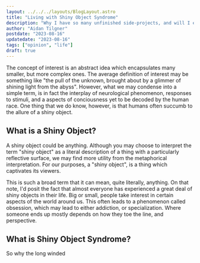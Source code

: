 ```yaml
---
layout: ../../../layouts/BlogLayout.astro
title: "Living with Shiny Object Syndrome"
description: "Why I have so many unfinished side-projects, and will I ever complete one?"
author: "Aidan Tilgner"
postdate: "2023-08-16"
updatedate: "2023-08-16"
tags: ["opinion", "life"]
draft: true
---
```


The concept of interest is an abstract idea which encapsulates many smaller, but more complex ones. The average definition of interest may be something like "the pull of the unknown, brought about by a glimmer of shining light from the abyss". However, what we may condense into a simple term, is in fact the interplay of neurological phenomenon, responses to stimuli, and a aspects of conciousness yet to be decoded by the human race. One thing that we do know, however, is that humans often succumb to the allure of a shiny object.

## What is a Shiny Object?

A shiny object could be anything. Although you may choose to interpret the term "shiny object" as a literal description of a thing with a particularly reflective surface, we may find more utility from the metaphorical interpretation. For our purposes, a "shiny object", is a thing which captivates its viewers.

This is such a broad term that it can mean, quite literally, anything. On that note, I'd posit the fact that almost everyone has experienced a great deal of shiny objects in their life. Big or small, people take interest in certain aspects of the world around us. This often leads to a phenomenon called obsession, which may lead to either addiction, or specialization. Where someone ends up mostly depends on how they toe the line, and perspective.

## What is Shiny Object Syndrome?

So why the long winded
